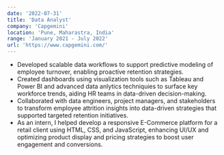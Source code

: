 ```yaml
---
date: '2022-07-31'
title: 'Data Analyst'
company: 'Capgemini'
location: 'Pune, Maharastra, India'
range: 'January 2021 - July 2022'
url: 'https://www.capgemini.com/'
---
```


- Developed scalable data workflows to support predictive modeling of employee turnover, enabling proactive retention strategies.
- Created dashboards using visualization tools such as Tableau and Power BI and advanced data anlytics techniquies to surface key workforce trends, aiding HR teams in data-driven decision-making.
-   Collaborated with data engineers, project managers, and stakeholders to transform employee attrition insights into data-driven strategies that supported targeted retention initiatives.
- As an intern, I helped develop a responsive E-Commerce platform for a retail client using HTML, CSS, and JavaScript, enhancing UI/UX and optimizing product display and pricing strategies to boost user engagement and conversions.









